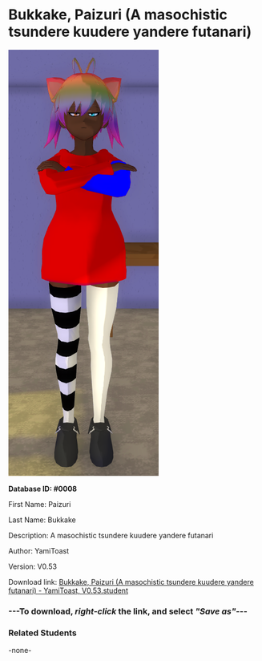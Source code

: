 # Bukkake, Paizuri (A masochistic tsundere kuudere yandere futanari)

<img src="../../Files/Images/Bukkake, Paizuri (A masochistic tsundere kuudere yandere futanari).png" title="Bukkake, Paizuri (A masochistic tsundere kuudere yandere futanari) - YamiToast, V0.53">

**Database ID: #0008**

First Name: Paizuri

Last Name: Bukkake

Description: A masochistic tsundere kuudere yandere futanari

Author: YamiToast

Version: V0.53

Download link: <a href="https://raw.githubusercontent.com/Arbiter1223/Daigaku-Gurashi-Custom-Students/master/Files/Student%20Files/Bukkake%2C%20Paizuri%20(A%20masochistic%20tsundere%20kuudere%20yandere%20futanari)%20-%20YamiToast%2C%20V0.53.student">Bukkake, Paizuri (A masochistic tsundere kuudere yandere futanari) - YamiToast, V0.53.student</a>

### ---**To download, _right-click_ the link, and select _"Save as"_**---

### Related Students

-none-
